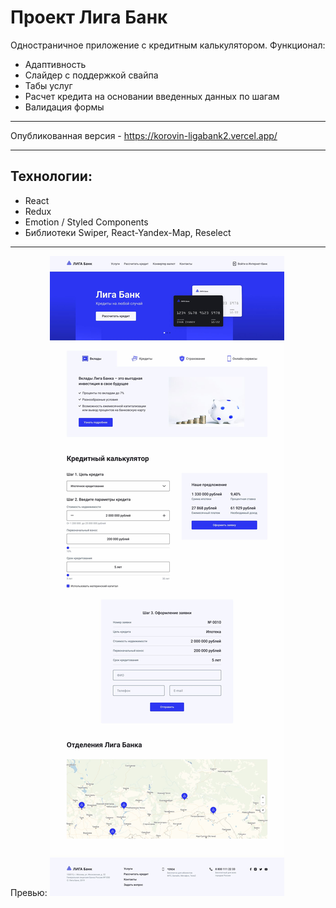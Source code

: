 # Проект Лига Банк

Одностраничное приложение с кредитным калькулятором. Функционал:
- Адаптивность
- Слайдер с поддержкой свайпа
- Табы услуг
- Расчет кредита на основании введенных данных по шагам
- Валидация формы
---

Опубликованная версия - https://korovin-ligabank2.vercel.app/

---

## Технологии:
- React
- Redux
- Emotion / Styled Components
- Библиотеки Swiper, React-Yandex-Map, Reselect

---
Превью:
![Скриншот главной страницы](preview.jpg)
